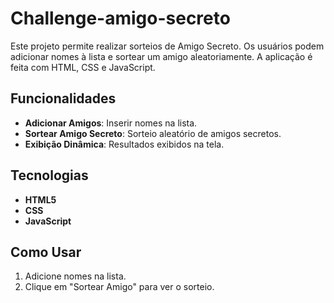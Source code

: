 # Challenge-amigo-secreto

Este projeto permite realizar sorteios de Amigo Secreto. Os usuários podem adicionar nomes à lista e sortear um amigo aleatoriamente. A aplicação é feita com HTML, CSS e JavaScript.

## Funcionalidades

- **Adicionar Amigos**: Inserir nomes na lista.
- **Sortear Amigo Secreto**: Sorteio aleatório de amigos secretos.
- **Exibição Dinâmica**: Resultados exibidos na tela.

## Tecnologias

- **HTML5**
- **CSS**
- **JavaScript**

## Como Usar

1. Adicione nomes na lista.
2. Clique em "Sortear Amigo" para ver o sorteio.
